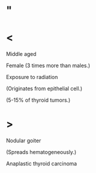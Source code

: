 # "

# <

Middle aged

Female
(3 times more than males.)

Exposure to radiation

(Originates from epithelial cell.)

(5-15% of thyroid tumors.)

# >

Nodular goiter

(Spreads hematogeneously.)

Anaplastic thyroid carcinoma
